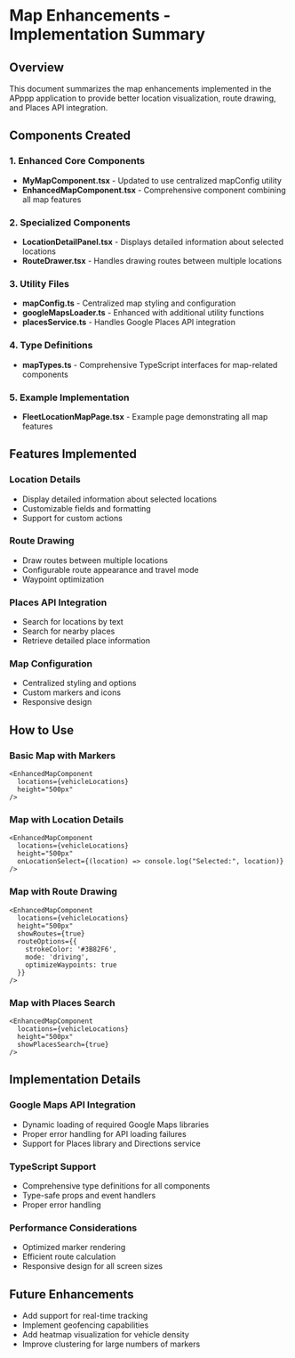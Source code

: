 # Map Enhancements - Implementation Summary

## Overview
This document summarizes the map enhancements implemented in the APppp application to provide better location visualization, route drawing, and Places API integration.

## Components Created

### 1. Enhanced Core Components
- **MyMapComponent.tsx** - Updated to use centralized mapConfig utility
- **EnhancedMapComponent.tsx** - Comprehensive component combining all map features

### 2. Specialized Components
- **LocationDetailPanel.tsx** - Displays detailed information about selected locations
- **RouteDrawer.tsx** - Handles drawing routes between multiple locations

### 3. Utility Files
- **mapConfig.ts** - Centralized map styling and configuration
- **googleMapsLoader.ts** - Enhanced with additional utility functions
- **placesService.ts** - Handles Google Places API integration

### 4. Type Definitions
- **mapTypes.ts** - Comprehensive TypeScript interfaces for map-related components

### 5. Example Implementation
- **FleetLocationMapPage.tsx** - Example page demonstrating all map features

## Features Implemented

### Location Details
- Display detailed information about selected locations
- Customizable fields and formatting
- Support for custom actions

### Route Drawing
- Draw routes between multiple locations
- Configurable route appearance and travel mode
- Waypoint optimization

### Places API Integration
- Search for locations by text
- Search for nearby places
- Retrieve detailed place information

### Map Configuration
- Centralized styling and options
- Custom markers and icons
- Responsive design

## How to Use

### Basic Map with Markers
```tsx
<EnhancedMapComponent 
  locations={vehicleLocations}
  height="500px"
/>
```

### Map with Location Details
```tsx
<EnhancedMapComponent 
  locations={vehicleLocations}
  height="500px"
  onLocationSelect={(location) => console.log("Selected:", location)}
/>
```

### Map with Route Drawing
```tsx
<EnhancedMapComponent 
  locations={vehicleLocations}
  height="500px"
  showRoutes={true}
  routeOptions={{
    strokeColor: '#3B82F6',
    mode: 'driving',
    optimizeWaypoints: true
  }}
/>
```

### Map with Places Search
```tsx
<EnhancedMapComponent 
  locations={vehicleLocations}
  height="500px"
  showPlacesSearch={true}
/>
```

## Implementation Details

### Google Maps API Integration
- Dynamic loading of required Google Maps libraries
- Proper error handling for API loading failures
- Support for Places library and Directions service

### TypeScript Support
- Comprehensive type definitions for all components
- Type-safe props and event handlers
- Proper error handling

### Performance Considerations
- Optimized marker rendering
- Efficient route calculation
- Responsive design for all screen sizes

## Future Enhancements
- Add support for real-time tracking
- Implement geofencing capabilities
- Add heatmap visualization for vehicle density
- Improve clustering for large numbers of markers
